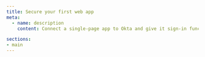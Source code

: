 ```yaml
---
title: Secure your first web app
meta:
  - name: description
    content: Connect a single-page app to Okta and give it sign-in functionality.

sections:
- main
---
```

